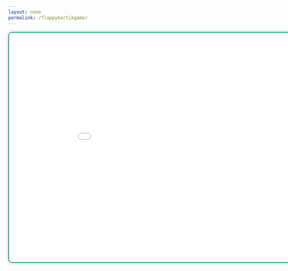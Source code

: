 ```yaml
---
layout: none
permalink: /flappykartikgame/
---
```


<p>
  <iframe
    src="{{ '/assets/games/flappykartik/game.html' | relative_url }}"
    width="960"
    height="600"
    frameborder="0"
    allowfullscreen
    style="border: 2px solid #00a86b; border-radius: 10px; box-shadow: 0 0 10px rgba(0,0,0,0.2);">
  </iframe>
</p>